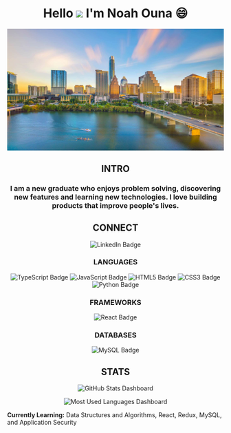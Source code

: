 <h1 align="center">Hello <img src="https://raw.githubusercontent.com/MartinHeinz/MartinHeinz/master/wave.gif" width="30px"> I'm Noah Ouna 😄</h1>
<img src="banner.png" align="center">

<h2 align='center'>INTRO</h2>

<h3 align="center">I am a new graduate who enjoys problem solving, discovering new features and learning new technologies. I love building products that improve people's lives. </h3>


<h2 align='center'>CONNECT</h2>

<p align='center'>
    <a href='https://www.linkedin.com/in/noah-ouna-349787213/' target='_blank' style='color: inherit; text-decoration: none;'><img src="https://img.shields.io/badge/LinkedIn-0077B5?style=for-the-badge&logo=linkedin&logoColor=white" alt="LinkedIn Badge"></a>
</p>

<h3 align='center'>LANGUAGES</h3>
<p align='center'>
    <img src="https://img.shields.io/badge/TypeScript-blue?style=for-the-badge&logo=typescript&logoColor=white" alt="TypeScript Badge">
    <img src="https://img.shields.io/badge/JavaScript-F7DF1E?style=for-the-badge&logo=javascript&logoColor=black" alt="JavaScript Badge">
    <img src="https://img.shields.io/badge/HTML5-E34F26?style=for-the-badge&logo=html5&logoColor=white" alt="HTML5 Badge">
    <img src="https://img.shields.io/badge/CSS3-1572B6?style=for-the-badge&logo=css3&logoColor=white" alt="CSS3 Badge">
    <img src="https://img.shields.io/badge/Python-F3D343?style=for-the-badge&logo=python" alt="Python Badge">
</p>

<h3 align='center'>FRAMEWORKS</h3>

<p align='center'>
    <img src="https://img.shields.io/badge/React-20232A?style=for-the-badge&logo=react&logoColor=61DAFB" alt="React Badge">
    
</p>

<h3 align='center'>DATABASES</h3>

<p align='center'>
    <img src="https://img.shields.io/badge/MySQL-316192?style=for-the-badge&logo=mysql&logoColor=white"  alt="MySQL Badge">
    
</p>


<h2 align='center'>STATS</h2>

<p align='center'>
    <img src="https://github-readme-stats.vercel.app/api?username=noahouna&count_private=true&show_icons=true" width="500" alt="GitHub Stats Dashboard">
</p>
<p align='center'>
    <img src="https://github-readme-stats.vercel.app/api/top-langs/?username=noahouna" width="350" alt="Most Used Languages Dashboard">
</p>


**Currently Learning:**
Data Structures and Algorithms, React, Redux, MySQL, and Application Security
